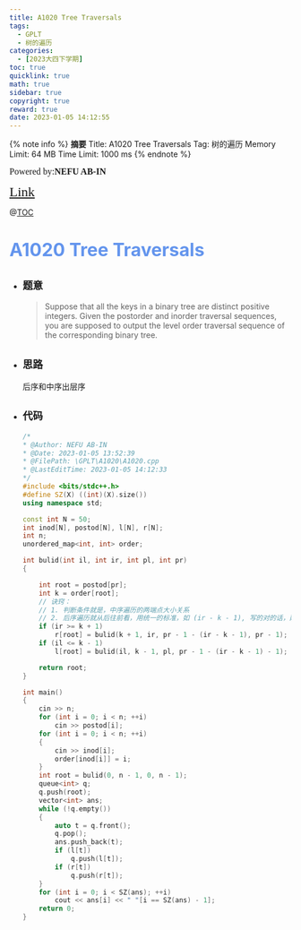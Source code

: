 ```yaml
---
title: A1020 Tree Traversals
tags:
  - GPLT
  - 树的遍历
categories:
  - [2023大四下学期]
toc: true
quicklink: true
math: true
sidebar: true
copyright: true
reward: true
date: 2023-01-05 14:12:55
---
```



{% note info %}
**摘要**
Title: A1020 Tree Traversals
Tag: 树的遍历
Memory Limit: 64 MB
Time Limit: 1000 ms
{% endnote %}
<!-- more -->

<font size=3 face=楷体>Powered by:**NEFU AB-IN**</font>

<font color=#FFA500 size=5 face=楷体>[Link](https://pintia.cn/problem-sets/994805342720868352/exam/problems/994805485033603072)</font>

@[TOC](文章目录)

# <font color=#6495ED size=6>A1020 Tree Traversals</font>

* ## <font size=4 face=粗体>题意</font>

  >Suppose that all the keys in a binary tree are distinct positive integers. Given the postorder and inorder traversal sequences, you are supposed to output the level order traversal sequence of the corresponding binary tree.

* ## <font size=4 face=粗体>思路</font>

  后序和中序出层序

* ## <font size=4 face=粗体>代码</font>

  ```cpp
  /*
  * @Author: NEFU AB-IN
  * @Date: 2023-01-05 13:52:39
  * @FilePath: \GPLT\A1020\A1020.cpp
  * @LastEditTime: 2023-01-05 14:12:33
  */
  #include <bits/stdc++.h>
  #define SZ(X) ((int)(X).size())
  using namespace std;

  const int N = 50;
  int inod[N], postod[N], l[N], r[N];
  int n;
  unordered_map<int, int> order;

  int bulid(int il, int ir, int pl, int pr)
  {

      int root = postod[pr];
      int k = order[root];
      // 诀窍：
      // 1. 判断条件就是，中序遍历的两端点大小关系
      // 2. 后序遍历就从后往前看，用统一的标准，如 (ir - k - 1), 写的对的话，两句的长度是一样的
      if (ir >= k + 1)
          r[root] = bulid(k + 1, ir, pr - 1 - (ir - k - 1), pr - 1);
      if (il <= k - 1)
          l[root] = bulid(il, k - 1, pl, pr - 1 - (ir - k - 1) - 1);

      return root;
  }

  int main()
  {
      cin >> n;
      for (int i = 0; i < n; ++i)
          cin >> postod[i];
      for (int i = 0; i < n; ++i)
      {
          cin >> inod[i];
          order[inod[i]] = i;
      }
      int root = bulid(0, n - 1, 0, n - 1);
      queue<int> q;
      q.push(root);
      vector<int> ans;
      while (!q.empty())
      {
          auto t = q.front();
          q.pop();
          ans.push_back(t);
          if (l[t])
              q.push(l[t]);
          if (r[t])
              q.push(r[t]);
      }
      for (int i = 0; i < SZ(ans); ++i)
          cout << ans[i] << " "[i == SZ(ans) - 1];
      return 0;
  }
  ```